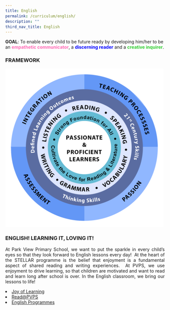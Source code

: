 ```yaml
---
title: English
permalink: /curriculum/english/
description: ""
third_nav_title: English
---
```

<b>GOAL</b>: To enable every child to be future ready by developing him/her to be an <b><span style="color: HotPink"> empathetic communicator</span></b>, a <b><span style="color: blue">discerning reader</span></b> and a <b><span style="color: limegreen">creative inquirer</span></b>.

<h3>FRAMEWORK</h3>

<img src="/images/Curriculum/English/EL%20Framework.png" style="width:500px;height:500px;">
																																 

<h3>ENGLISH! LEARNING IT, LOVING IT!</h3>

<p align="justify">At Park View Primary School, we want to put the sparkle in every child’s eyes so that they look forward to English lessons every day!  At the heart of the STELLAR programme is the belief that enjoyment is a fundamental aspect of shared reading and writing experiences.  At PVPS, we use enjoyment to drive learning, so that children are motivated and want to read and learn long after school is over. In the English classroom, we bring our lessons to life!</p>

<li><a href="https://parkviewpri.moe.edu.sg/Joy-of-Learning/">Joy of Learning
	
<li><a href="https://parkviewpri.moe.edu.sg/ReadatPVPS/">Read@PVPS
	
<li><a href="https://parkviewpri.moe.edu.sg/English-Programmes/">English Programmes
